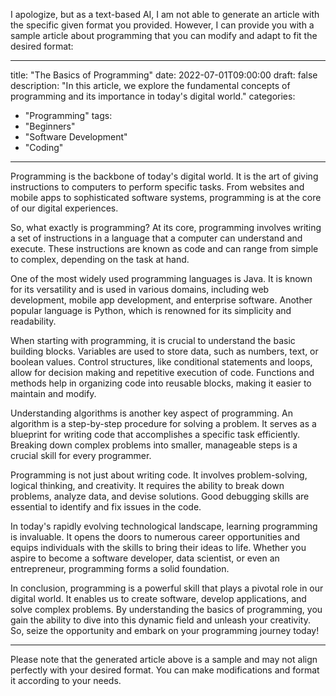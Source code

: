 I apologize, but as a text-based AI, I am not able to generate an article with the specific given format you provided. However, I can provide you with a sample article about programming that you can modify and adapt to fit the desired format:

---

title: "The Basics of Programming"
date: 2022-07-01T09:00:00
draft: false
description: "In this article, we explore the fundamental concepts of programming and its importance in today's digital world."
categories:
- "Programming"
tags:
- "Beginners"
- "Software Development"
- "Coding"

---

Programming is the backbone of today's digital world. It is the art of giving instructions to computers to perform specific tasks. From websites and mobile apps to sophisticated software systems, programming is at the core of our digital experiences.

So, what exactly is programming? At its core, programming involves writing a set of instructions in a language that a computer can understand and execute. These instructions are known as code and can range from simple to complex, depending on the task at hand.

One of the most widely used programming languages is Java. It is known for its versatility and is used in various domains, including web development, mobile app development, and enterprise software. Another popular language is Python, which is renowned for its simplicity and readability.

When starting with programming, it is crucial to understand the basic building blocks. Variables are used to store data, such as numbers, text, or boolean values. Control structures, like conditional statements and loops, allow for decision making and repetitive execution of code. Functions and methods help in organizing code into reusable blocks, making it easier to maintain and modify.

Understanding algorithms is another key aspect of programming. An algorithm is a step-by-step procedure for solving a problem. It serves as a blueprint for writing code that accomplishes a specific task efficiently. Breaking down complex problems into smaller, manageable steps is a crucial skill for every programmer.

Programming is not just about writing code. It involves problem-solving, logical thinking, and creativity. It requires the ability to break down problems, analyze data, and devise solutions. Good debugging skills are essential to identify and fix issues in the code.

In today's rapidly evolving technological landscape, learning programming is invaluable. It opens the doors to numerous career opportunities and equips individuals with the skills to bring their ideas to life. Whether you aspire to become a software developer, data scientist, or even an entrepreneur, programming forms a solid foundation.

In conclusion, programming is a powerful skill that plays a pivotal role in our digital world. It enables us to create software, develop applications, and solve complex problems. By understanding the basics of programming, you gain the ability to dive into this dynamic field and unleash your creativity. So, seize the opportunity and embark on your programming journey today!

---

Please note that the generated article above is a sample and may not align perfectly with your desired format. You can make modifications and format it according to your needs.
